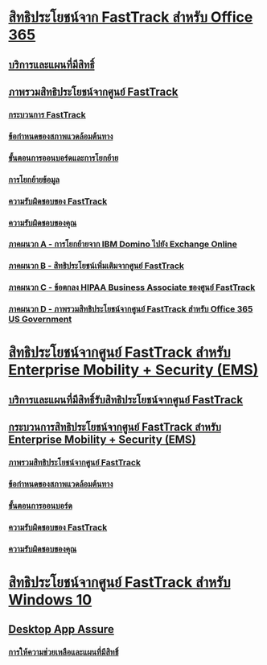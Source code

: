 # [สิทธิประโยชน์จาก FastTrack สำหรับ Office 365](O365-fasttrack-benefit-for-office-365.md)
## [บริการและแผนที่มีสิทธิ์](O365-eligible-services-and-plans.md)
## [ภาพรวมสิทธิประโยชน์จากศูนย์ FastTrack](O365-fasttrack-benefit-overview.md)
### [กระบวนการ FastTrack](O365-fasttrack-process.md)
### [ข้อกำหนดของสภาพแวดล้อมต้นทาง](O365-source-environment-expectations.md)
### [ขั้นตอนการออนบอร์ดและการโยกย้าย](O365-onboarding-and-migration.md)
### [การโยกย้ายข้อมูล](O365-data-migration.md)
### [ความรับผิดชอบของ FastTrack](O365-fasttrack-responsibilities.md)
### [ความรับผิดชอบของคุณ](O365-your-responsibilities.md)
### [ภาคผนวก A - การโยกย้ายจาก IBM Domino ไปยัง Exchange Online](O365-from-ibm-domino-to-exchange-online.md)
### [ภาคผนวก B - สิทธิประโยชน์เพิ่มเติมจากศูนย์ FastTrack](O365-fasttrack-additional-benefits.md)
### [ภาคผนวก C - ข้อตกลง HIPAA Business Associate ของศูนย์ FastTrack](O365-hipaa-business-associate-agreement.md)
### [ภาคผนวก D - ภาพรวมสิทธิประโยชน์จากศูนย์ FastTrack สำหรับ Office 365 US Government](US-Gov-appendix-overview.md)
# [สิทธิประโยชน์จากศูนย์ FastTrack สำหรับ Enterprise Mobility + Security (EMS)](https://docs.microsoft.com/th-TH/enterprise-mobility-security/Solutions/enterprise-mobility-fasttrack-program?toc=/fasttrack/fasttrack/toc.json)
## [บริการและแผนที่มีสิทธิ์รับสิทธิประโยชน์จากศูนย์ FastTrack](https://docs.microsoft.com/th-TH/enterprise-mobility-security/Solutions/fasttrack-center-benefit-for-enterprise-mobility-suite-ems?toc=/fasttrack/fasttrack/toc.json)
## [กระบวนการสิทธิประโยชน์จากศูนย์ FastTrack สำหรับ Enterprise Mobility + Security (EMS)](https://docs.microsoft.com/th-TH/enterprise-mobility-security/Solutions/fasttrack-center-benefit-process-for-enterprise-mobility-suite-ems?toc=/fasttrack/fasttrack/toc.json)
### [ภาพรวมสิทธิประโยชน์จากศูนย์ FastTrack](https://docs.microsoft.com/th-TH/enterprise-mobility-security/Solutions/fasttrack-center-benefit-process-for-ems-overview?toc=/fasttrack/fasttrack/toc.json)
### [ข้อกำหนดของสภาพแวดล้อมต้นทาง](https://docs.microsoft.com/th-TH/enterprise-mobility-security/Solutions/fasttrack-center-benefit-process-for-ems-environment-expectations?toc=/fasttrack/fasttrack/toc.json)
### [ขั้นตอนการออนบอร์ด](https://docs.microsoft.com/th-TH/enterprise-mobility-security/Solutions/fasttrack-center-benefit-process-for-ems-phases?toc=/fasttrack/fasttrack/toc.json)
### [ความรับผิดชอบของ FastTrack](https://docs.microsoft.com/th-TH/enterprise-mobility-security/Solutions/fasttrack-center-benefit-process-for-ems-fasttrack-responsibilities?toc=/fasttrack/fasttrack/toc.json)
### [ความรับผิดชอบของคุณ](https://docs.microsoft.com/th-TH/enterprise-mobility-security/Solutions/fasttrack-center-benefit-process-for-ems-your-responsibilities?toc=/fasttrack/fasttrack/toc.json)
# [สิทธิประโยชน์จากศูนย์ FastTrack สำหรับ Windows 10](Win-10-fasttrack-benefit-for-Windows-10.md)
## [Desktop App Assure](Win-10-desktop-app-assure.md)
### [การให้ความช่วยเหลือและแผนที่มีสิทธิ์](Win-10-daa-assistance-offered-and-plans.md)
